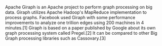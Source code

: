 Apache Giraph is an Apache project to perform graph processing on big data. Giraph utilizes Apache Hadoop's MapReduce implementation to process graphs. Facebook used Giraph with some performance improvements to analyze one trillion edges using 200 machines in 4 minutes.[1] Giraph is based on a paper published by Google about its own graph processing system called Pregel.[2] It can be compared to other Big Graph processing libraries such as Cassovary.[3]

